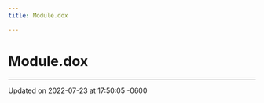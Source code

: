 ```yaml
---
title: Module.dox

---
```


# Module.dox








-------------------------------

Updated on 2022-07-23 at 17:50:05 -0600
